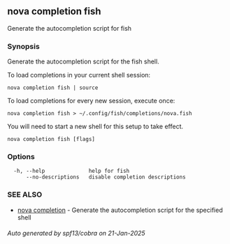 ## nova completion fish

Generate the autocompletion script for fish

### Synopsis

Generate the autocompletion script for the fish shell.

To load completions in your current shell session:

	nova completion fish | source

To load completions for every new session, execute once:

	nova completion fish > ~/.config/fish/completions/nova.fish

You will need to start a new shell for this setup to take effect.


```
nova completion fish [flags]
```

### Options

```
  -h, --help              help for fish
      --no-descriptions   disable completion descriptions
```

### SEE ALSO

* [nova completion](nova_completion.md)	 - Generate the autocompletion script for the specified shell

###### Auto generated by spf13/cobra on 21-Jan-2025
